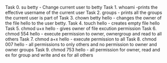 Task 0. su betty - Change current user to betty
Task 1. whoami -prints the effective username of the current user
Task 2. groups - prints all the groups the current user is part of
Task 3. chown betty hello - changes the owner of the file hello to the user betty.
Task 4. touch hello - creates empty file hello
Task 5. chmod u+x hello - gives owner of file excution permission
Task 6. chmod 554 hello - execute permission to owner, ownergroup and read to all others
Task 7. chmod a+x hello - execute permission to all
Task 8. chmod 007 hello - all permissions to only others and no permission to owner and owner groups
Task 9. chmod 753 hello - all permission for owner, read and ex for group and write and ex for all others
